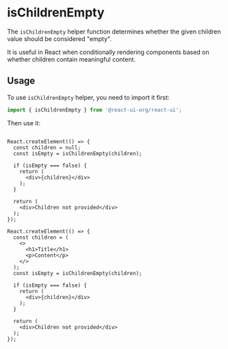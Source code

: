 # isChildrenEmpty

The `isChildrenEmpty` helper function determines whether the given children
value should be considered "empty".

It is useful in React when conditionally rendering components based on
whether children contain meaningful content.

## Usage

To use `isChildrenEmpty` helper, you need to import it first:

```js
import { isChildrenEmpty } from '@react-ui-org/react-ui';
```

Then use it:

```docoff-react-preview

React.createElement(() => {
  const children = null;
  const isEmpty = isChildrenEmpty(children);

  if (isEmpty === false) {
    return (
      <div>{children}</div>
    );
  }

  return (
    <div>Children not provided</div>
  );
});
```

```docoff-react-preview
React.createElement(() => {
  const children = (
    <>
      <h1>Title</h1>
      <p>Content</p>
    </>
  );
  const isEmpty = isChildrenEmpty(children);

  if (isEmpty === false) {
    return (
      <div>{children}</div>
    );
  }

  return (
    <div>Children not provided</div>
  );
});
```
